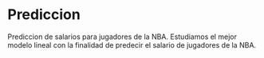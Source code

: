# Prediccion
Prediccion de salarios para jugadores de la NBA. Estudiamos el mejor modelo lineal con la finalidad de predecir el salario de jugadores de la NBA.
